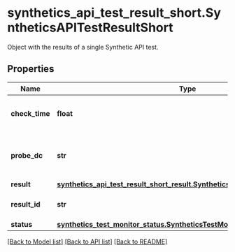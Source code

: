 # synthetics_api_test_result_short.SyntheticsAPITestResultShort

Object with the results of a single Synthetic API test.
## Properties
Name | Type | Description | Notes
------------ | ------------- | ------------- | -------------
**check_time** | **float** | Last time the API test was performed. | [optional] 
**probe_dc** | **str** | Location from which the API test was performed. | [optional] 
**result** | [**synthetics_api_test_result_short_result.SyntheticsAPITestResultShortResult**](SyntheticsAPITestResultShortResult.md) |  | [optional] 
**result_id** | **str** | ID of the API test result. | [optional] 
**status** | [**synthetics_test_monitor_status.SyntheticsTestMonitorStatus**](SyntheticsTestMonitorStatus.md) |  | [optional] 

[[Back to Model list]](README.md#documentation-for-models) [[Back to API list]](README.md#documentation-for-api-endpoints) [[Back to README]](README.md)


